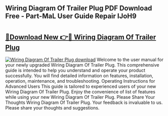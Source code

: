 ## Wiring Diagram Of Trailer Plug PDF Download Free - Part-MaL User Guide Repair IJoH9

# <h2><a href="http://dftvrtj.blite.top/?on=Wiring+Diagram+Of+Trailer+Plug">🔗Download New 👉🔴 Wiring Diagram Of Trailer Plug</a></h2>

[![Wiring Diagram Of Trailer Plug download](https://i.imgur.com/lujVjoI.png)](http://dftvrtj.blite.top/?on=Wiring+Diagram+Of+Trailer+Plug)
Welcome to the user manual for your newly upgraded Wiring Diagram Of Trailer Plug. This comprehensive guide is intended to help you understand and operate your product successfully. You will find detailed information on features, installation, operation, maintenance, and troubleshooting. Operating Instructions for Advanced Users This guide is tailored to experienced users of your new Wiring Diagram Of Trailer Plug. Enjoy the convenience of list of features while using your new Wiring Diagram Of Trailer Plug. Please Share Your Thoughts Wiring Diagram Of Trailer Plug. Your feedback is invaluable to us. Please share your thoughts and suggestions.
